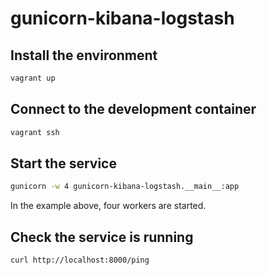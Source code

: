 # gunicorn-kibana-logstash

## Install the environment

```bash
vagrant up
```

## Connect to the development container

```bash
vagrant ssh
```

## Start the service

```bash
gunicorn -w 4 gunicorn-kibana-logstash.__main__:app
```

In the example above, four workers are started.

## Check the service is running

```bash
curl http://localhost:8000/ping
```
